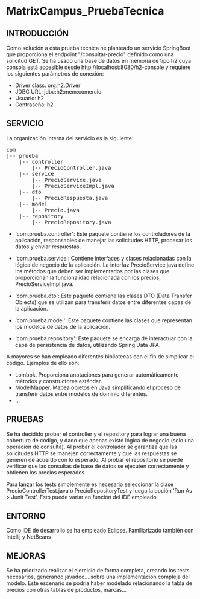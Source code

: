 # MatrixCampus_PruebaTecnica

## INTRODUCCIÓN

Como solución a esta prueba técnica he planteado un servicio SpringBoot que proporciona el endpoint "/consultar-precio" definido como una solicitud GET.
Se ha usado una base de datos en memoria de tipo h2 cuya consola está accesible desde http://localhost:8080/h2-console y requiere los siguientes parámetros de conexión:
* Driver class: org.h2.Driver
* JDBC URL: jdbc:h2:mem:comercio
* Usuario: h2
* Contraseña: h2

## SERVICIO

La organización interna del servicio es la siguiente:

<pre>
com
|-- prueba
    |-- controller
        |-- PrecioController.java
    |-- service
        |-- PrecioService.java
        |-- PrecioServiceImpl.java
    |-- dto
        |-- PrecioRespuesta.java
    |-- model
        |-- Precio.java
    |-- repository
        |-- PrecioRepository.java
</pre>

* 'com.prueba.controller': Este paquete contiene los controladores de la aplicación, responsables de manejar las solicitudes HTTP, procesar los datos y enviar respuestas.

* 'com.prueba.service': Contiene interfaces y clases relacionadas con la lógica de negocio de la aplicación. La interfaz PrecioService.java define los métodos que deben ser implementados por las clases que proporcionan la funcionalidad relacionada con los precios, PrecioServiceImpl.java.

* 'com.prueba.dto': Este paquete contiene las clases DTO (Data Transfer Objects) que se utilizan para transferir datos entre diferentes capas de la aplicación.

* 'com.prueba.model': Este paquete contiene las clases que representan los modelos de datos de la aplicación. 

* 'com.prueba.repository': Este paquete se encarga de interactuar con la capa de persistencia de datos, utilizando Spring Data JPA.


A mayores se han empleado diferentes bibliotecas con el fin de simplicar el código. Ejemplos de ello son:
* Lombok. Proporciona anotaciones para generar automáticamente métodos y constructores estándar. 
* ModelMapper. Mapea objetos en Java simplificando el proceso de transferir datos entre modelos de dominio diferentes.
* ...

## PRUEBAS

Se ha decidido probar el controller y el repository para lograr una buena cobertura de código, y dado que apenas existe lógica de negocio (solo una operación de consulta).
Al probar el controlador se garantiza que las solicitudes HTTP se manejen correctamente y que las respuestas se generen de acuerdo con lo esperado.
Al probar el repositorio se puede verificar que las consultas de base de datos se ejecuten correctamente y obtienen los precios esperados.

Para lanzar los tests simplemente es necesario seleccionar la clase PrecioControllerTest.java o PrecioRepositoryTest y luego la opción 'Run As > Junit Test'. Esto puede variar en función del IDE empleado

## ENTORNO

Como IDE de desarrollo se ha empleado Eclipse. Familiarizado también con Intellij y NetBeans


## MEJORAS

Se ha priorizado realizar el ejercicio de forma completa, creando los tests necesarios, generando javadoc....sobre una implementación compleja del modelo.
Este escenario se podría haber modelado relacionando la tabla de precios con otras tablas de productos, marcas...
